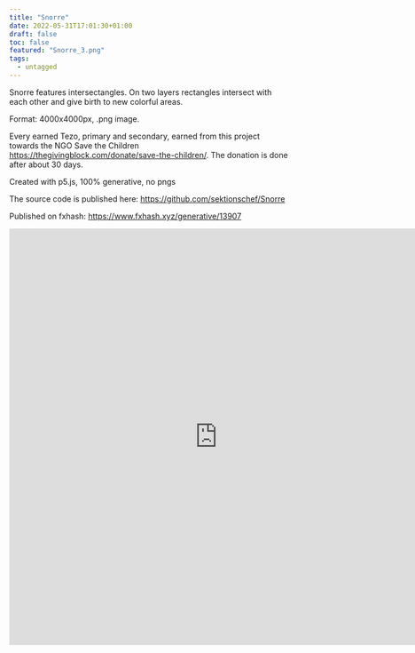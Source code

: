 ```yaml
---
title: "Snorre"
date: 2022-05-31T17:01:30+01:00
draft: false
toc: false
featured: "Snorre_3.png" 
tags:
  - untagged
---
```


Snorre features intersectangles. On two layers rectangles intersect with each other and give birth to new colorful areas.

Format: 4000x4000px, .png image.

Every earned Tezo, primary and secondary, earned from this project towards the NGO Save the Children https://thegivingblock.com/donate/save-the-children/. The donation is done after about 30 days.

Created with p5.js, 100% generative, no pngs

The source code is published here: https://github.com/sektionschef/Snorre

Published on fxhash: https://www.fxhash.xyz/generative/13907 

<div     style={background-color: #FFFFFF !important;}>
<iframe 
    title="Snorre"
    width="750"
    height="750"
    frameborder="0"
    cellspacing="0"
src="https://gateway.fxhash2.xyz/ipfs/QmaXa9z1kiXo97VHseTCzRFZ2sHN6tAQFm1NoKNHdGYZkk/?fxhash=oo1WA5VhNH1W3wwMuUbWrmSt1Mz7F2dVeYdWMvyGCJnUhnKeMps"></iframe>
</div>




